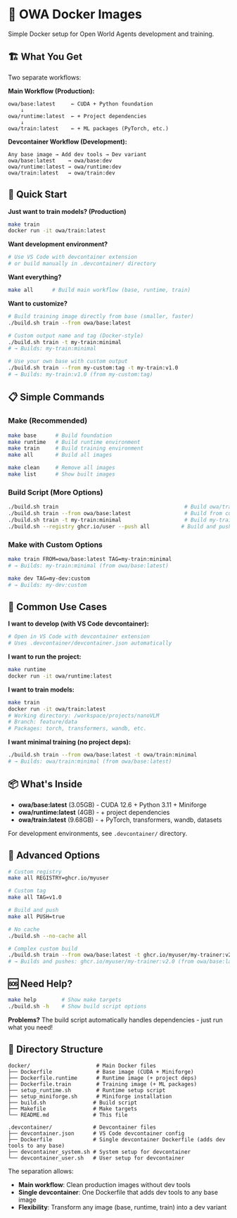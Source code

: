 # 🐳 OWA Docker Images

Simple Docker setup for Open World Agents development and training.

## 🏗️ What You Get

Two separate workflows:

**Main Workflow (Production):**
```
owa/base:latest     ← CUDA + Python foundation
    ↓
owa/runtime:latest  ← + Project dependencies
    ↓
owa/train:latest    ← + ML packages (PyTorch, etc.)
```

**Devcontainer Workflow (Development):**
```
Any base image → Add dev tools → Dev variant
owa/base:latest    → owa/base:dev
owa/runtime:latest → owa/runtime:dev
owa/train:latest   → owa/train:dev
```

## 🚀 Quick Start

**Just want to train models? (Production)**
```bash
make train
docker run -it owa/train:latest
```

**Want development environment?**
```bash
# Use VS Code with devcontainer extension
# or build manually in .devcontainer/ directory
```

**Want everything?**
```bash
make all      # Build main workflow (base, runtime, train)
```

**Want to customize?**
```bash
# Build training image directly from base (smaller, faster)
./build.sh train --from owa/base:latest

# Custom output name and tag (Docker-style)
./build.sh train -t my-train:minimal
# → Builds: my-train:minimal

# Use your own base with custom output
./build.sh train --from my-custom:tag -t my-train:v1.0
# → Builds: my-train:v1.0 (from my-custom:tag)
```

## 📋 Simple Commands

### Make (Recommended)
```bash
make base      # Build foundation
make runtime   # Build runtime environment
make train     # Build training environment
make all       # Build all images

make clean     # Remove all images
make list      # Show built images
```

### Build Script (More Options)
```bash
./build.sh train                                        # Build owa/train:latest
./build.sh train --from owa/base:latest                 # Build from custom base
./build.sh train -t my-train:minimal                    # Build my-train:minimal
./build.sh --registry ghcr.io/user --push all          # Build and push all images
```

### Make with Custom Options
```bash
make train FROM=owa/base:latest TAG=my-train:minimal
# → Builds: my-train:minimal (from owa/base:latest)

make dev TAG=my-dev:custom
# → Builds: my-dev:custom
```

## 🎯 Common Use Cases

**I want to develop (with VS Code devcontainer):**
```bash
# Open in VS Code with devcontainer extension
# Uses .devcontainer/devcontainer.json automatically
```

**I want to run the project:**
```bash
make runtime
docker run -it owa/runtime:latest
```

**I want to train models:**
```bash
make train
docker run -it owa/train:latest
# Working directory: /workspace/projects/nanoVLM
# Branch: feature/data
# Packages: torch, transformers, wandb, etc.
```

**I want minimal training (no project deps):**
```bash
./build.sh train --from owa/base:latest -t owa/train:minimal
# → Builds: owa/train:minimal (from owa/base:latest)
```

## 📦 What's Inside

- **owa/base:latest** (3.05GB) - CUDA 12.6 + Python 3.11 + Miniforge
- **owa/runtime:latest** (4GB) - + project dependencies
- **owa/train:latest** (9.68GB) - + PyTorch, transformers, wandb, datasets

For development environments, see `.devcontainer/` directory.

## 🔧 Advanced Options

```bash
# Custom registry
make all REGISTRY=ghcr.io/myuser

# Custom tag
make all TAG=v1.0

# Build and push
make all PUSH=true

# No cache
./build.sh --no-cache all

# Complex custom build
./build.sh train --from owa/base:latest -t ghcr.io/myuser/my-trainer:v2.0 --push
# → Builds and pushes: ghcr.io/myuser/my-trainer:v2.0 (from owa/base:latest)
```

## 🆘 Need Help?

```bash
make help        # Show make targets
./build.sh -h    # Show build script options
```

**Problems?** The build script automatically handles dependencies - just run what you need!

## 📁 Directory Structure

```
docker/                     # Main Docker files
├── Dockerfile              # Base image (CUDA + Miniforge)
├── Dockerfile.runtime      # Runtime image (+ project deps)
├── Dockerfile.train        # Training image (+ ML packages)
├── setup_runtime.sh        # Runtime setup script
├── setup_miniforge.sh      # Miniforge installation
├── build.sh               # Build script
├── Makefile               # Make targets
└── README.md              # This file

.devcontainer/             # Devcontainer files
├── devcontainer.json      # VS Code devcontainer config
├── Dockerfile             # Single devcontainer Dockerfile (adds dev tools to any base)
├── devcontainer_system.sh # System setup for devcontainer
└── devcontainer_user.sh   # User setup for devcontainer
```

The separation allows:
- **Main workflow**: Clean production images without dev tools
- **Single devcontainer**: One Dockerfile that adds dev tools to any base image
- **Flexibility**: Transform any image (base, runtime, train) into a dev variant
